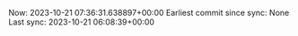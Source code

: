 Now: 2023-10-21 07:36:31.638897+00:00 Earliest commit since sync: None Last sync: 2023-10-21 06:08:39+00:00
